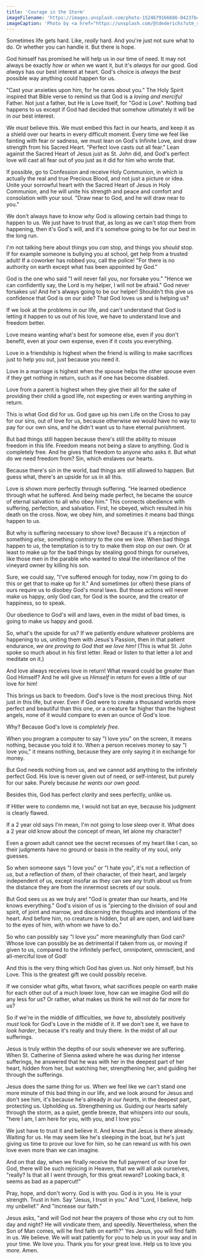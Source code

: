 ```yaml
---
title: 'Courage in the Storm'
imageFilename: 'https://images.unsplash.com/photo-1524679166686-04237b4667b4?ixid=MnwxMjA3fDB8MHxwaG90by1wYWdlfHx8fGVufDB8fHx8&ixlib=rb-1.2.1&auto=format&fit=crop&w=2071&q=80'
imageCaption: 'Photo by <a href="https://unsplash.com/@tdederichs?utm_source=unsplash&utm_medium=referral&utm_content=creditCopyText">Torsten Dederichs</a> on <a href="https://unsplash.com/?utm_source=unsplash&utm_medium=referral&utm_content=creditCopyText">Unsplash</a>'
---
```


Sometimes life gets hard. Like, *really* hard. And you're just not sure what to do. Or whether you can handle it. But there is hope.

God himself has promised he will help us in our time of need. It may not always be exactly *how* or *when* we want it, but it's *always* for our good. God *always* has our best interest at heart. God's choice is *always* the *best* possible way anything could happen for us.

"Cast your anxieties upon him, for he cares about you." The Holy Spirit inspired that Bible verse to remind us that God is a *loving and merciful* Father. Not just a father, but He is Love Itself, for "God is Love". Nothing bad happens to us except if God had decided that somehow ultimately it will be in our best interest.

We *must* believe this. We must embed this fact in our hearts, and keep it as a shield over our hearts in every difficult moment. Every time we feel like fainting with fear or sadness, we must lean on God's Infinite Love, and draw strength from his Sacred Heart. "Perfect love casts out all fear." Lean against the Sacred Heart of Jesus just as St. John did, and God's perfect love will cast all fear out of you just as it did for him who wrote that.

If possible, go to Confession and receive Holy Communion, in which is actually the real and true Precious Blood, and not just a picture or idea. Unite your sorrowful heart with the Sacred Heart of Jesus in Holy Communion, and he will unite his strength and peace and comfort and consolation with your soul. "Draw near to God, and he will draw near to you."

We don't always have to know *why* God is allowing certain bad things to happen to us. We just have to trust that, as long as we can't stop them from happening, then it's God's will, and it's somehow going to be for our best in the long run.

I'm not talking here about things you *can* stop, and things you *should* stop. If for example someone is bullying you at school, get help from a trusted adult! If a coworker has robbed you, call the police! "For there is no authority on earth except what has been appointed by God."

God is the one who said "I will never fail you, nor forsake you." "Hence we can confidently say, the Lord is my helper, I will not be afraid." God never forsakes us! And he's always going to be our helper! Shouldn't this give us confidence that God is on our side? That God loves us and is helping us?

If we look at the problems in our life, and can't understand that God is letting it happen to us out of his love, we have to understand love and freedom better.

Love means wanting what's best for someone else, even if you don't benefit, even at your own expense, even if it costs you everything.

Love in a friendship is highest when the friend is willing to make sacrifices just to help you out, just because you need it.

Love in a marriage is highest when the spouse helps the other spouse even if they get nothing in return, such as if one has become disabled.

Love from a parent is highest when they give their all for the sake of providing their child a good life, not expecting or even wanting anything in return.

This is what God did for us. God gave up his own Life on the Cross to pay for our sins, out of love for us, because otherwise we would have no way to pay for our own sins, and he didn't want us to have eternal punishment.

But bad things still happen because there's still the ability to misuse freedom in this life. Freedom means not being a slave to anything. God is completely free. And he gives that freedom to anyone who asks it. But what do we need freedom from? Sin, which enslaves our hearts.

Because there's sin in the world, bad things are still allowed to happen. But guess what, there's an upside for us in all this.

Love is shown more perfectly through suffering. "He learned obedience through what he suffered. And being made perfect, he became the source of eternal salvation to all who obey him." This connects obedience with suffering, perfection, and salvation. First, he obeyed, which resulted in his death on the cross. Now, we obey him, and sometimes it means bad things happen to us.

But why is suffering necessary to show love? Because it's a rejection of something *else*, something *contrary* to the one we love. When bad things happen to us, the temptation is to try to make them stop on our own. Or at least to make up for the bad things by stealing good things for ourselves, like those men in the parable who wanted to steal the inheritance of the vineyard owner by killing his son.

Sure, we could say, "I've suffered enough for today, now I'm going to do this or get that to make up for it." And sometimes (or often) these plans of ours require us to disobey God's moral laws. But those actions will never make us happy, only God can, for God is the source, and the creator of happiness, so to speak.

Our obedience to God's will and laws, even in the midst of bad times, is going to make us happy and good.

So, what's the upside for us? If we patiently endure whatever problems are happening to us, uniting them with Jesus's Passion, then in that patient endurance, *we are proving to God that we love him!* (This is what St. John spoke so much about in his first letter. Read or listen to that letter a lot and meditate on it.)

And love always receives love in return! What reward could be greater than God Himself? And he will give us *Himself* in return for even a little of our love for him!

This brings us back to freedom. God's love is the most precious thing. Not just in this life, but ever. Even if God were to create a thousand worlds more perfect and beautiful than this one, or a creature far higher than the highest angels, none of it would compare to even an ounce of God's love.

Why? Because God's love is *completely free.*

When you program a computer to say "I love you" on the screen, it means nothing, because you told it to. When a person receives money to say "I love you," it means nothing, because they are only saying it in exchange for money.

But God needs nothing from us, and we cannot add anything to the infinitely perfect God. His love is never given out of need, or self-interest, but purely for our sake. Purely because *he wants our own good.*

Besides this, God has perfect *clarity* and sees perfectly, unlike us.

If Hitler were to condemn me, I would not bat an eye, because his judgment is clearly flawed.

If a 2 year old says I'm mean, I'm not going to lose sleep over it. What does a 2 year old know about the concept of mean, let alone my character?

Even a grown adult cannot see the secret recesses of my heart like I can, so their judgments have no ground or basis in the reality of my soul, only guesses.

So when someone says "I love you" or "I hate you", it's not a reflection of *us*, but a reflection of *them*, of their character, of their heart, and largely independent of us, except insofar as they can see any truth about us from the distance they are from the innermost secrets of our souls.

But God sees us as we truly are! "God is greater than our hearts, and He knows everything." God's vision of us is "piercing to the division of soul and spirit, of joint and marrow, and discerning the thoughts and intentions of the heart. And before him, no creature is hidden, but all are open, and laid bare to the eyes of him, with whom we have to do."

So who can possibly say "I love you" more meaningfully than God can? Whose love can possibly be as detrimental if taken from us, or moving if given to us, compared to the infinitely perfect, omnipotent, omniscient, and all-merciful love of God!

And this is the very thing which God has given us. Not only himself, but his Love. This is the greatest gift we could possibly receive.

If we consider what gifts, what favors, what sacrifices people on earth make for each other out of a much lower love, how can we imagine God will do any less for us? Or rather, what makes us think he will not do far more for us?

So if we're in the middle of difficulties, we *have to*, absolutely positively *must* look for God's Love in the middle of it. If we don't see it, we have to *look harder*, because it's really and truly there. In the midst of all our sufferings.

Jesus is truly within the depths of our souls whenever we are suffering. When St. Catherine of Sienna asked where he was during her intense sufferings, he answered that he was with her in the deepest part of her heart, hidden from her, but watching her, strengthening her, and guiding her through the sufferings.

Jesus does the same thing for us. When we feel like we can't stand one more minute of this bad thing in our life, and we look around for Jesus and don't see him, it's because he's already *in our hearts*, in the deepest part, protecting us. Upholding us. Strengthening us. Guiding our hearts safely through the storm, as a quiet, gentle breeze, that whispers into our souls, "here I am, I am here for you, with you, and I love you."

We just have to trust it and believe it. And know that Jesus is there already. Waiting for us. He may seem like he's sleeping in the boat, but he's just giving us time to prove our love for him, so he can reward us with his own love even more than we can imagine.

And on that day, when we finally receive the full payment of our love for God, there will be such rejoicing in Heaven, that we will all ask ourselves, "really? Is that all I went through, for this great reward? Looking back, it seems as bad as a papercut!"

Pray, hope, and don't worry. God is with you. God is in you. He is your strength. Trust in him. Say "Jesus, I trust in you." And "Lord, I believe, help my unbelief." And "increase our faith."

Jesus asks, "and will God not hear the prayers of those who cry out to him day and night? He will vindicate them, and speedily. Nevertheless, when the Son of Man comes, will he find faith on earth?" Yes Jesus, you will find faith in us. We believe. We will wait patiently for you to help us in your way and in your time. We love you. Thank you for your great love. Help us to love you more. Amen.

